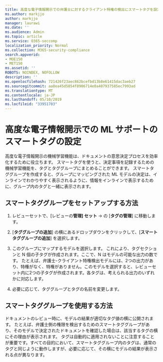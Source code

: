 ```yaml
---
title: 高度な電子情報開示での弁護士に対するクライアント特権の検出にスマートタグを設定する
ms.author: markjjo
author: markjjo
manager: laurawi
ms.date: ''
ms.audience: Admin
ms.topic: article
ms.service: O365-seccomp
localization_priority: Normal
ms.collection: M365-security-compliance
search.appverid:
- MOE150
- MET150
ms.assetid: ''
ROBOTS: NOINDEX, NOFOLLOW
description: ''
ms.openlocfilehash: 721426f23aec862bcefbd13b8e61415dac3aeb27
ms.sourcegitcommit: aa8ea45d5854f8906714e0a407937585ec7993ad
ms.translationtype: MT
ms.contentlocale: ja-JP
ms.lasthandoff: 05/10/2019
ms.locfileid: "33951703"
---
```

# <a name="set-up-smart-tags-for-ml-assisted-review-in-advanced-ediscovery"></a>高度な電子情報開示での ML サポートのスマートタグの設定

高度な電子情報開示の機械学習機能は、ドキュメントの意思決定プロセスを効率化するために役立ちます。 スマートタグを使うと、決定事項を記録するための機械学習機能を、タグとタググループにまとめることができます。 スマートタググループを作成すると、グループにマッピングされた ML モデルの決定は、インラインでわかりやすく表示されるように、情報をインラインで表示するために、グループ内のタグと一緒に表示されます。

## <a name="how-to-set-up-a-smart-tag-group"></a>スマートタググループをセットアップする方法

1. レビューセットで、[レビューの**管理] セット** -> の [**タグの管理**] に移動します。

2. [**タググループの追加**] の横にあるドロップダウンをクリックして、[**スマートタググループの追加**] を選択します。

3. このグループにマップするモデルを選択します。 これにより、タグセクションと N 個の子タグが作成されます。ここで、N はモデルの可能な出力の数です。 たとえば、弁護士-クライアント特権検出モデルには、2つの出力があり、特権がなく、特権がありません。このモデルを選択すると、レビューセット内に2つの子タグが作成されます。各タグは、考えられる出力のいずれかに対応します。

4. 必要に応じて、タググループとタグの名前を変更します。

## <a name="how-to-use-a-smart-tag-group"></a>スマートタググループを使用する方法

ドキュメントのレビュー時に、モデルの結果が適切なタグ値の横に公開されます。 たとえば、弁護士側の権限を検出するためのスマートタググループがあり、そのモデルで決定されたドキュメントを確認した場合は、該当するタグの横にその理由が表示されます。 タグは自動的に適用されないことに注意することが重要です。すべての目的において、スマートタググループ内のタグは、通常のタグと同じように動作しますが、必要に応じて、その横にモデルの結果が表示される点が異なります。